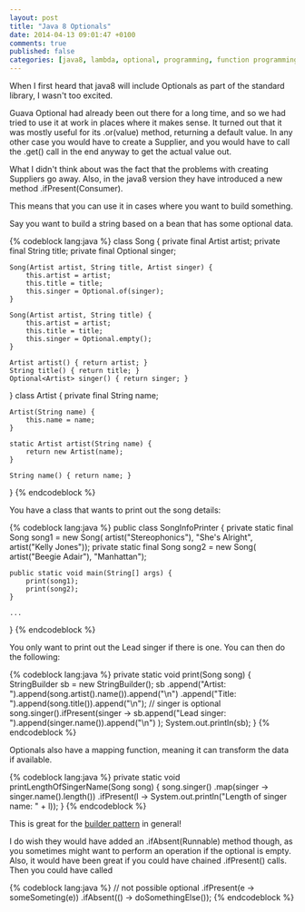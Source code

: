 ```yaml
---
layout: post
title: "Java 8 Optionals"
date: 2014-04-13 09:01:47 +0100
comments: true
published: false
categories: [java8, lambda, optional, programming, function programming]
---
```

When I first heard that java8 will include Optionals as part of the standard library, I wasn't too excited.

Guava Optional had already been out there for a long time, and so we had tried to use it at work in places where it makes sense. It turned out that it was mostly useful for its .or(value) method, returning a default value. In any other case you would have to create a Supplier, and you would have to call the .get() call in the end anyway to get the actual value out.

What I didn't think about was the fact that the problems with creating Suppliers go away. Also, in the java8 version they have introduced a new method .ifPresent(Consumer).

This means that you can use it in cases where you want to build something.

Say you want to build a string based on a bean that has some optional data.

{% codeblock lang:java %}
class Song {
    private final Artist artist;
    private final String title;
    private final Optional<Artist> singer;

    Song(Artist artist, String title, Artist singer) {
        this.artist = artist;
        this.title = title;
        this.singer = Optional.of(singer);
    }

    Song(Artist artist, String title) {
        this.artist = artist;
        this.title = title;
        this.singer = Optional.empty();
    }

    Artist artist() { return artist; }
    String title() { return title; }
    Optional<Artist> singer() { return singer; }
}
class Artist {
    private final String name;

    Artist(String name) {
        this.name = name;
    }

    static Artist artist(String name) {
        return new Artist(name);
    }

    String name() { return name; }
}
{% endcodeblock %}

You have a class that wants to print out the song details:

{% codeblock lang:java %}
public class SongInfoPrinter {
    private static final Song song1 = new Song(
            artist("Stereophonics"),
            "She's Alright",
            artist("Kelly Jones"));
    private static final Song song2 = new Song(
            artist("Beegie Adair"),
            "Manhattan");

    public static void main(String[] args) {
        print(song1);
        print(song2);
    }
    
    ...
}
{% endcodeblock %}

You only want to print out the Lead singer if there is one. You can then do the following:

{% codeblock lang:java %}
    private static void print(Song song) {
        StringBuilder sb = new StringBuilder();
        sb
            .append("Artist: ").append(song.artist().name()).append("\n")
            .append("Title: ").append(song.title()).append("\n");
        // singer is optional
        song.singer().ifPresent(singer ->
                        sb.append("Lead singer: ").append(singer.name()).append("\n")
        );
        System.out.println(sb);
    }
{% endcodeblock %}

Optionals also have a mapping function, meaning it can transform the data if available.

{% codeblock lang:java %}
    private static void printLengthOfSingerName(Song song) {
        song.singer()
                .map(singer -> singer.name().length())
                .ifPresent(l -> System.out.println("Length of singer name: " + l));
    }
{% endcodeblock %}

This is great for the [builder pattern](http://en.wikipedia.org/wiki/Builder_pattern) in general!

I do wish they would have added an .ifAbsent(Runnable) method though, as you sometimes might want to perform an operation if the optional is empty. Also, it would have been great if you could have chained .ifPresent() calls. Then you could have called

{% codeblock lang:java %}
// not possible
optional
    .ifPresent(e -> someSometing(e))
    .ifAbsent(() -> doSomethingElse());
{% endcodeblock %}

